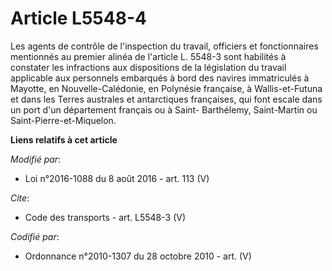 # Article L5548-4

Les agents de contrôle de l'inspection du travail, officiers et fonctionnaires mentionnés au premier alinéa de l'article L.
5548-3 sont habilités à constater les infractions aux dispositions de la législation du travail applicable aux personnels
embarqués à bord des navires immatriculés à Mayotte, en Nouvelle-Calédonie, en Polynésie française, à Wallis-et-Futuna et
dans les Terres australes et antarctiques françaises, qui font escale dans un port d'un département français ou à Saint-
Barthélemy, Saint-Martin ou Saint-Pierre-et-Miquelon.

**Liens relatifs à cet article**

_Modifié par_:

  - Loi n°2016-1088 du 8 août 2016 - art. 113 (V)

_Cite_:

  - Code des transports - art. L5548-3 (V)

_Codifié par_:

  - Ordonnance n°2010-1307 du 28 octobre 2010 - art. (V)
